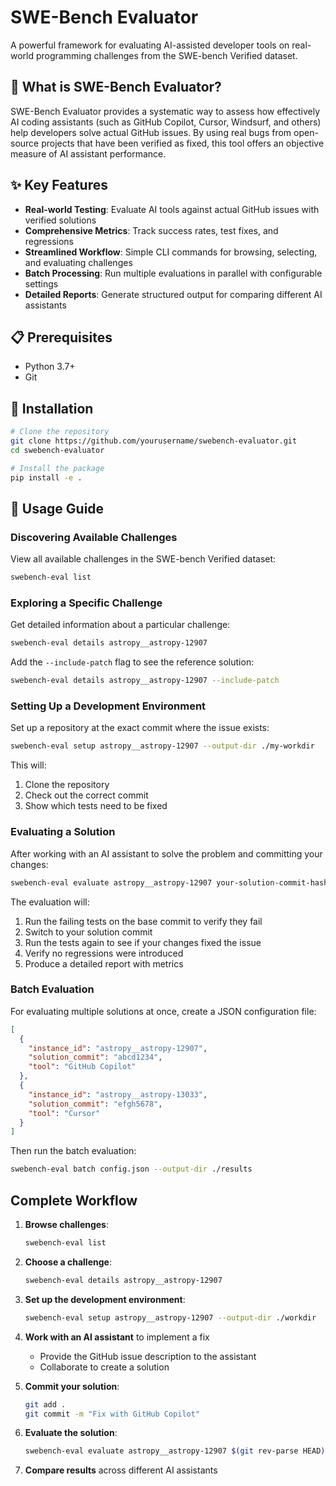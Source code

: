 # SWE-Bench Evaluator

A powerful framework for evaluating AI-assisted developer tools on real-world programming challenges from the SWE-bench Verified dataset.

## 🚀 What is SWE-Bench Evaluator?

SWE-Bench Evaluator provides a systematic way to assess how effectively AI coding assistants (such as GitHub Copilot, Cursor, Windsurf, and others) help developers solve actual GitHub issues. By using real bugs from open-source projects that have been verified as fixed, this tool offers an objective measure of AI assistant performance.

## ✨ Key Features

- **Real-world Testing**: Evaluate AI tools against actual GitHub issues with verified solutions
- **Comprehensive Metrics**: Track success rates, test fixes, and regressions
- **Streamlined Workflow**: Simple CLI commands for browsing, selecting, and evaluating challenges
- **Batch Processing**: Run multiple evaluations in parallel with configurable settings
- **Detailed Reports**: Generate structured output for comparing different AI assistants

## 📋 Prerequisites

- Python 3.7+
- Git

## 🔧 Installation

```bash
# Clone the repository
git clone https://github.com/yourusername/swebench-evaluator.git
cd swebench-evaluator

# Install the package
pip install -e .
```

## 📘 Usage Guide

### Discovering Available Challenges

View all available challenges in the SWE-bench Verified dataset:

```bash
swebench-eval list
```

### Exploring a Specific Challenge

Get detailed information about a particular challenge:

```bash
swebench-eval details astropy__astropy-12907
```

Add the `--include-patch` flag to see the reference solution:

```bash
swebench-eval details astropy__astropy-12907 --include-patch
```

### Setting Up a Development Environment

Set up a repository at the exact commit where the issue exists:

```bash
swebench-eval setup astropy__astropy-12907 --output-dir ./my-workdir
```

This will:

1. Clone the repository
2. Check out the correct commit
3. Show which tests need to be fixed

### Evaluating a Solution

After working with an AI assistant to solve the problem and committing your changes:

```bash
swebench-eval evaluate astropy__astropy-12907 your-solution-commit-hash
```

The evaluation will:

1. Run the failing tests on the base commit to verify they fail
2. Switch to your solution commit
3. Run the tests again to see if your changes fixed the issue
4. Verify no regressions were introduced
5. Produce a detailed report with metrics

### Batch Evaluation

For evaluating multiple solutions at once, create a JSON configuration file:

```json
[
  {
    "instance_id": "astropy__astropy-12907",
    "solution_commit": "abcd1234",
    "tool": "GitHub Copilot"
  },
  {
    "instance_id": "astropy__astropy-13033",
    "solution_commit": "efgh5678",
    "tool": "Cursor"
  }
]
```

Then run the batch evaluation:

```bash
swebench-eval batch config.json --output-dir ./results
```

## Complete Workflow

1. **Browse challenges**:

   ```bash
   swebench-eval list
   ```

2. **Choose a challenge**:

   ```bash
   swebench-eval details astropy__astropy-12907
   ```

3. **Set up the development environment**:

   ```bash
   swebench-eval setup astropy__astropy-12907 --output-dir ./workdir
   ```

4. **Work with an AI assistant** to implement a fix

   - Provide the GitHub issue description to the assistant
   - Collaborate to create a solution

5. **Commit your solution**:

   ```bash
   git add .
   git commit -m "Fix with GitHub Copilot"
   ```

6. **Evaluate the solution**:

   ```bash
   swebench-eval evaluate astropy__astropy-12907 $(git rev-parse HEAD)
   ```

7. **Compare results** across different AI assistants
